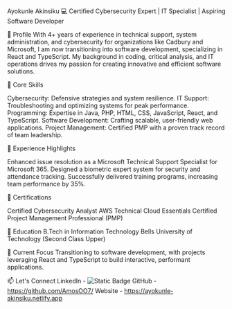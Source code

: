 Ayokunle Akinsiku
💻 Certified Cybersecurity Expert | IT Specialist | Aspiring Software Developer

🔹 Profile
With 4+ years of experience in technical support, system administration, and cybersecurity for organizations like Cadbury and Microsoft, I am now transitioning into software development, specializing in React and TypeScript. My background in coding, critical analysis, and IT operations drives my passion for creating innovative and efficient software solutions.

🔹 Core Skills

Cybersecurity: Defensive strategies and system resilience.
IT Support: Troubleshooting and optimizing systems for peak performance.
Programming: Expertise in Java, PHP, HTML, CSS, JavaScript, React, and TypeScript.
Software Development: Crafting scalable, user-friendly web applications.
Project Management: Certified PMP with a proven track record of team leadership.

🔹 Experience Highlights

Enhanced issue resolution as a Microsoft Technical Support Specialist for Microsoft 365.
Designed a biometric expert system for security and attendance tracking.
Successfully delivered training programs, increasing team performance by 35%.

🔹 Certifications

Certified Cybersecurity Analyst
AWS Technical Cloud Essentials
Certified Project Management Professional (PMP)

🔹 Education
B.Tech in Information Technology
Bells University of Technology (Second Class Upper)

🔹 Current Focus
Transitioning to software development, with projects leveraging React and TypeScript to build interactive, performant applications.

📫 Let's Connect
LinkedIn - <img alt="Static Badge" src="https://img.shields.io/badge/https%3A%2F%2Fwww.linkedin.com%2Fin%2Fakinsiku-ayokunle-a03021177%2F">
GitHub - https://github.com/AmosOO7/
Website - https://ayokunle-akinsiku.netlify.app
